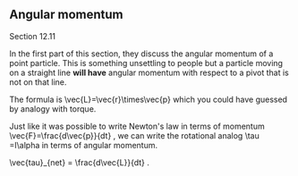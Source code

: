 ## Angular momentum

<stop-note>
    <span slot="message">Section 12.11</span>
</stop-note>

In the first part of this section, they discuss the angular momentum of a point particle. This is something unsettling to people but a particle moving on a straight line **will have** angular momentum with respect to a pivot that is not on that line. 

The formula is <lrn-math> \vec{L}=\vec{r}\times\vec{p} </lrn-math> which you could have guessed by analogy with torque. 

Just like it was possible to write Newton's law in terms of momentum <lrn-math> \vec{F}=\frac{d\vec{p}}{dt} </lrn-math>, we can write the rotational analog <lrn-math>\tau =I\alpha </lrn-math> in terms of angular momentum. 

<lrn-math>\vec{tau}_{net} = \frac{d\vec{L}}{dt} </lrn-math>.

